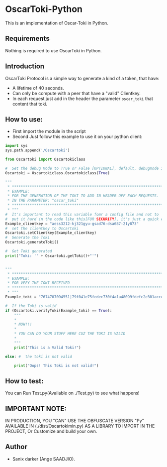 # OscarToki-Python

This is an implementation of Oscar-Toki in Python.

## Requirements

Nothing is required to use OscarToki in Python.

## Introduction

OscarToki Protocol is a simple way to generate a kind of a token, that have:

- A lifetime of 40 seconds.
- Can only be compute with a peer that have a "valid" Clientkey.
- In each request just add in the header the parameter `oscar_toki` that content that toki.

## How to use:

- First import the module in the script
- Second Just follow this example to use it on your python client:
```python
import sys
sys.path.append('/Oscartoki')

from Oscartoki import Oscartokiclass

#  Set the debug Mode to True or False [OPTIONAL], default, debugmode is False.
Oscartoki = Oscartokiclass.Oscartokiclass(True)

""" 
 * *****************************************************************************
 * EXAMPLE:
 * FOR THE GENERATION OF THE TOKI TO ADD IN HEADER OFF EACH REQUESTS.
 * IN THE PARAMETER: "oscar_toki"
 * *****************************************************************************
 * """
#  It's important to read this variable fomr a config file and not to 
#  put it hard in the code like this[FOR SECURITY], it's just a quick example 
Example_clientkey = "aess3212-kj321gyu-gsad76-dsa687-21y873"
#  set the clientkey to Oscartoki
Oscartoki.setClientkey(Example_clientkey)
#  Generate the Toki
Oscartoki.generateToki()

#  Get Toki generated
print("Toki: '" + Oscartoki.getToki()+"'")


""" 
 * *****************************************************************************
 * EXAMPLE:
 * FOR VEFY THE TOKI RECEIVED 
 * *****************************************************************************
 * """
Example_toki = "7674707094551|79f041e75fcdec730f4a1a48099fdefc2e301acccc7057765aaae11ced752afe|b313c1b16118e8e"

#  If the Toki is valid
if (Oscartoki.verifyToki(Example_toki) == True):
    """
    * 
    * NOW!!! 
    * 
    * YOU CAN DO YOUR STUFF HERE CUZ THE TOKI IS VALID
    * 
    """
    print("This is a Valid Toki!")

else: #  the toki is not valid

    print("Oops! This Toki is not valid!")

```

## How to test:

You can Run Test.py(Available on ./Test.py) to see what happens!


## IMPORTANT NOTE:

IN PRODUCTION, YOU "CAN" USE THE OBFUSCATE VERSION "Py" AVAILABLE IN (./dist/Oscartokimin.py) AS A LIBRARY TO IMPORT IN THE PROJECT, Or Customize and build your own.


## Author

- Sanix darker (Ange SAADJIO).